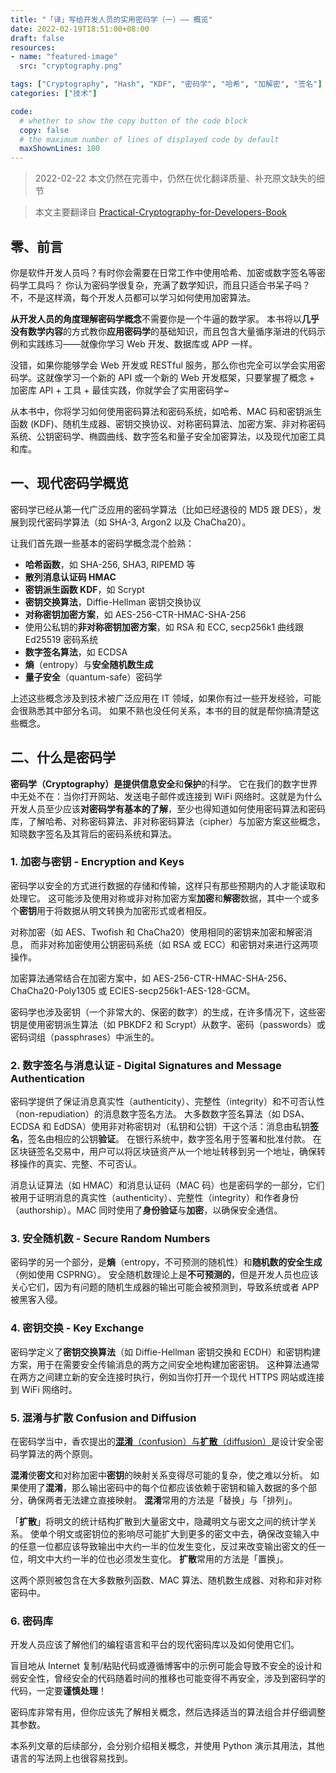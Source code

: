 ```yaml
---
title: "「译」写给开发人员的实用密码学（一）—— 概览"
date: 2022-02-19T18:51:00+08:00
draft: false
resources:
- name: "featured-image"
  src: "cryptography.png"

tags: ["Cryptography", "Hash", "KDF", "密码学", "哈希", "加解密", "签名"]
categories: ["技术"]

code:
  # whether to show the copy button of the code block
  copy: false
  # the maximum number of lines of displayed code by default
  maxShownLines: 100
---
```


>2022-02-22 本文仍然在完善中，仍然在优化翻译质量、补充原文缺失的细节

>本文主要翻译自 [Practical-Cryptography-for-Developers-Book][cryptobook]

## 零、前言

你是软件开发人员吗？有时你会需要在日常工作中使用哈希、加密或数字签名等密码学工具吗？
你认为密码学很复杂，充满了数学知识，而且只适合书呆子吗？
不，不是这样滴，每个开发人员都可以学习如何使用加密算法。

**从开发人员的角度理解密码学概念**不需要你是一个牛逼的数学家。
本书将以**几乎没有数学内容**的方式教你**应用密码学**的基础知识，而且包含大量循序渐进的代码示例和实践练习——就像你学习 Web 开发、数据库或 APP 一样。

没错，如果你能够学会 Web 开发或 RESTful 服务，那么你也完全可以学会实用密码学。这就像学习一个新的 API 或一个新的 Web 开发框架，只要掌握了概念 + 加密库 API + 工具 + 最佳实践，你就学会了实用密码学~

从本书中，你将学习如何使用密码算法和密码系统，如哈希、MAC 码和密钥派生函数 (KDF)、随机生成器、密钥交换协议、对称密码算法、加密方案、非对称密码系统、公钥密码学、椭圆曲线、数字签名和量子安全加密算法，以及现代加密工具和库。

## 一、现代密码学概览

密码学已经从第一代广泛应用的密码学算法（比如已经退役的 MD5 跟 DES），发展到现代密码学算法（如 SHA-3, Argon2 以及 ChaCha20）。

让我们首先跟一些基本的密码学概念混个脸熟：

- **哈希函数**，如 SHA-256, SHA3, RIPEMD 等
- **散列消息认证码 HMAC**
- **密钥派生函数 KDF**，如 Scrypt
- **密钥交换算法**，Diffie-Hellman 密钥交换协议
- **对称密钥加密方案**，如 AES-256-CTR-HMAC-SHA-256
- 使用公私钥的**非对称密钥加密方案**，如 RSA 和 ECC, secp256k1 曲线跟 Ed25519 密码系统
- **数字签名算法**，如 ECDSA
- **熵**（entropy）与**安全随机数生成**
- **量子安全**（quantum-safe）密码学

上述这些概念涉及到技术被广泛应用在 IT 领域，如果你有过一些开发经验，可能会很熟悉其中部分名词。
如果不熟也没任何关系，本书的目的就是帮你搞清楚这些概念。

## 二、什么是密码学

**密码学（Cryptography）**是提供信息**安全**和**保护**的科学。
它在我们的数字世界中无处不在：当你打开网站、发送电子邮件或连接到 WiFi 网络时。这就是为什么开发人员至少应该**对密码学有基本的了解**，至少也得知道如何使用密码算法和密码库，了解哈希、对称密码算法、非对称密码算法（cipher）与加密方案这些概念，知晓数字签名及其背后的密码系统和算法。

### 1. 加密与密钥 - Encryption and Keys

密码学以安全的方式进行数据的存储和传输，这样只有那些预期内的人才能读取和处理它。
这可能涉及使用对称或非对称加密方案**加密**和**解密**数据，其中一个或多个**密钥**用于将数据从明文转换为加密形式或者相反。

对称加密（如 AES、Twofish 和 ChaCha20）使用相同的密钥来加密和解密消息，
而非对称加密使用公钥密码系统（如 RSA 或 ECC）和密钥对来进行这两项操作。

加密算法通常结合在加密方案中，如 AES-256-CTR-HMAC-SHA-256、ChaCha20-Poly1305 或 ECIES-secp256k1-AES-128-GCM。

密码学也涉及密钥（一个非常大的、保密的数字）的生成，在许多情况下，这些密钥是使用密钥派生算法（如 PBKDF2 和 Scrypt）从数字、密码（passwords）或密码词组（passphrases）中派生的。


### 2. 数字签名与消息认证 - Digital Signatures and Message Authentication

密码学提供了保证消息真实性（authenticity）、完整性（integrity）和不可否认性（non-repudiation）的消息数字签名方法。
大多数数字签名算法（如 DSA、ECDSA 和 EdDSA）使用非对称密钥对（私钥和公钥）干这个活：消息由私钥**签名**，签名由相应的公钥**验证**。
在银行系统中，数字签名用于签署和批准付款。
在区块链签名交易中，用户可以将区块链资产从一个地址转移到另一个地址，确保转移操作的真实、完整、不可否认。

消息认证算法（如 HMAC）和消息认证码（MAC 码）也是密码学的一部分，它们被用于证明消息的真实性（authenticity）、完整性（integrity）和作者身份（authorship）。MAC 同时使用了**身份验证**与**加密**，以确保安全通信。

### 3. 安全随机数 - Secure Random Numbers

密码学的另一个部分，是**熵**（entropy，不可预测的随机性）和**随机数的安全生成**（例如使用 CSPRNG）。
安全随机数理论上是**不可预测的**，但是开发人员也应该关心它们，因为有问题的随机生成器的输出可能会被预测到，导致系统或者 APP 被黑客入侵。

### 4. 密钥交换 - Key Exchange

密码学定义了**密钥交换算法**（如 Diffie-Hellman 密钥交换和 ECDH）和密钥构建方案，用于在需要安全传输消息的两方之间安全地构建加密密钥。
这种算法通常在两方之间建立新的安全连接时执行，例如当你打开一个现代 HTTPS 网站或连接到 WiFi 网络时。

### 5. 混淆与扩散 Confusion and Diffusion

在密码学当中，香农提出的[**混淆**（confusion）与**扩散**（diffusion）](https://zh.wikipedia.org/wiki/%E6%B7%B7%E6%B7%86%E8%88%87%E6%93%B4%E6%95%A3)是设计安全密码学算法的两个原则。

**混淆**使**密文**和对称加密中**密钥**的映射关系变得尽可能的复杂，使之难以分析。
如果使用了**混淆**，那么输出密码中的每个位都应该依赖于密钥和输入数据的多个部分，确保两者无法建立直接映射。
**混淆**常用的方法是「替换」与「排列」。

「**扩散**」将明文的统计结构扩散到大量密文中，隐藏明文与密文之间的统计学关系。
使单个明文或密钥位的影响尽可能扩大到更多的密文中去，确保改变输入中的任意一位都应该导致输出中大约一半的位发生变化，反过来改变输出密文的任一位，明文中大约一半的位也必须发生变化。
**扩散**常用的方法是「置换」。

这两个原则被包含在大多数散列函数、MAC 算法、随机数生成器、对称和非对称密码中。


### 6. 密码库

开发人员应该了解他们的编程语言和平台的现代密码库以及如何使用它们。

盲目地从 Internet 复制/粘贴代码或遵循博客中的示例可能会导致不安全的设计和弱安全性，曾经安全的代码随着时间的推移也可能变得不再安全，涉及到密码学的代码，一定要**谨慎处理**！

密码库非常有用，但你应该先了解相关概念，然后选择适当的算法组合并仔细调整其参数。

本系列文章的后续部分，会分别介绍相关概念，并使用 Python 演示其用法，其他语言的写法网上也很容易找到。


[cryptobook]: https://github.com/nakov/Practical-Cryptography-for-Developers-Book
